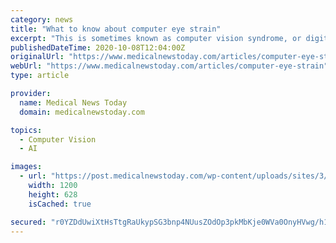 ```yaml
---
category: news
title: "What to know about computer eye strain"
excerpt: "This is sometimes known as computer vision syndrome, or digital eye strain. It occurs because our eyes have to work hard when viewing screens. Many people spend long periods of time looking at ..."
publishedDateTime: 2020-10-08T12:04:00Z
originalUrl: "https://www.medicalnewstoday.com/articles/computer-eye-strain"
webUrl: "https://www.medicalnewstoday.com/articles/computer-eye-strain"
type: article

provider:
  name: Medical News Today
  domain: medicalnewstoday.com

topics:
  - Computer Vision
  - AI

images:
  - url: "https://post.medicalnewstoday.com/wp-content/uploads/sites/3/2020/09/GettyImages-1200148891_header-1200x628.jpg"
    width: 1200
    height: 628
    isCached: true

secured: "r0YZDdUwiXtHsTtgRaUkypSG3bnp4NUusZOdOp3pkMbKje0WVa0OnyHVwg/h1ZzRcEfm5VLZD1H6T05S/3ujlhriGA4hQIYs5Wl4R2+CWMxVs6lymAxGwu7gxn66h3RNRDkabfVVUZhaUCIybhBZUvIS4bBwCZxcw/2ebXSUAHOagKbH1+LNasrTElwHPXdLnjJkU/66TDO6O/6x9HZuwFSm3qCki23Rcw7kxljTyl9ccttK6geKSmeRLTVDOKSsrlLEDcVYFj6hzD27pOo0CrV2g+nCFZCVvTZ6US0mW2TCpgC8QFbr2JTS2XLCUoBeqjApkK50DPzIU7ao0psxmb/0WnTnJ2KLHm9sPF1X2lw=;a3iw+bEcWXXF8M1JCxUTRg=="
---
```


